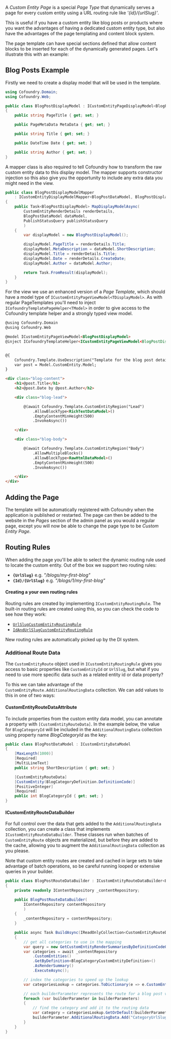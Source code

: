 ﻿A *Custom Entity Page* is a special *Page Type* that dynamically serves a page for every custom entity using a URL routing rule like *'{id}/{urlSlug}'*.

This is useful if you have a custom entity like blog posts or products where you want the advantages of having a dedicated custom entity type, but also have the advantages of the page templating and content block system. 

The page template can have special sections defined that allow content blocks to be inserted for each of the dynamically generated pages. Let's illustrate this with an example:

## Blog Posts Example

Firstly we need to create a display model that will be used in the template.

```csharp
using Cofoundry.Domain;
using Cofoundry.Web;

public class BlogPostDisplayModel : ICustomEntityPageDisplayModel<BlogPostDataModel>
{
    public string PageTitle { get; set; }

    public PageMetaData MetaData { get; set; }

    public string Title { get; set; }

    public DateTime Date { get; set; }

    public string Author { get; set; }
}
```

A mapper class is also required to tell Cofoundry how to transform the raw custom entity data to this display model. The mapper supports constructor injection so this also give you the opportunity to include any extra data you might need in the view.

```csharp
public class BlogPostDisplayModelMapper
    : ICustomEntityDisplayModelMapper<BlogPostDataModel, BlogPostDisplayModel>
{
    public Task<BlogPostDisplayModel> MapDisplayModelAsync(
        CustomEntityRenderDetails renderDetails,
        BlogPostDataModel dataModel,
        PublishStatusQuery publishStatusQuery
        )
    {
        var displayModel = new BlogPostDisplayModel();

        displayModel.PageTitle = renderDetails.Title;
        displayModel.MetaDescription = dataModel.ShortDescription;
        displayModel.Title = renderDetails.Title;
        displayModel.Date = renderDetails.CreateDate;
        displayModel.Author = dataModel.Author;

        return Task.FromResult(displayModel);
    }
}
```


For the view we use an enhanced version of a *Page Template*, which should have a model type of `ICustomEntityPageViewModel<TDisplayModel>`. As with regular PageTemplates you'll need to inject `ICofoundryTemplatePageHelper<TModel>` in order to give access to the Cofoundry template helper and a strongly typed view model.

```html
@using Cofoundry.Domain
@using Cofoundry.Web

@model ICustomEntityPageViewModel<BlogPostDisplayModel>
@inject ICofoundryTemplateHelper<ICustomEntityPageViewModel<BlogPostDisplayModel>> Cofoundry


@{
    Cofoundry.Template.UseDescription("Template for the blog post details page");
    var post = Model.CustomEntity.Model;
}

<div class="blog-content">
    <h1>@post.Title</h1>
    <h2>@post.Date by @post.Author</h2>

    <div class="blog-lead">

        @(await Cofoundry.Template.CustomEntityRegion("Lead")
            .AllowBlockType<RichTextDataModel>()
            .EmptyContentMinHeight(500)
            .InvokeAsync())

    </div>

    <div class="blog-body">

        @(await Cofoundry.Template.CustomEntityRegion("Body")
            .AllowMultipleBlocks()
            .AllowBlockType<RawHtmlDataModel>()
            .EmptyContentMinHeight(500)
            .InvokeAsync())

    </div>
</div>
```

## Adding the Page

The template will be automatically registered with Cofoundry when the application is published or restarted. The page can then be added to the website in the *Pages* section of the admin panel as you would a regular page, except you will now be able to change the page type to be *Custom Entity Page*.

## Routing Rules

When adding the page you'll be able to select the dynamic routing rule used to locate the custom entity. Out of the box we support two routing rules:

- **`{UrlSlug}`** e.g. *"/blogs/my-first-blog"*
- **`{Id}/{UrlSlug}`** e.g. *"/blogs/1/my-first-blog"*
 
#### Creating a your own routing rules

Routing rules are created by implementing `ICustomEntityRoutingRule`. The built-in routing rules are created using this, so you can check the code to see how they work:

- [`UrlSlugCustomEntityRoutingRule`](https://github.com/cofoundry-cms/cofoundry/blob/master/src/Cofoundry.Domain/Domain/CustomEntities/Models/RoutingRules/UrlSlugCustomEntityRoutingRule.cs)
- [`IdAndUrlSlugCustomEntityRoutingRule`](https://github.com/cofoundry-cms/cofoundry/blob/master/src/Cofoundry.Domain/Domain/CustomEntities/Models/RoutingRules/IdAndUrlSlugCustomEntityRoutingRule.cs)

New routing rules are automatically picked up by the DI system.

### Additional Route Data

The `CustomEntityRoute` object used in `ICustomEntityRoutingRule` gives you access to basic properties like `CustomEntityId` or `UrlSlug`, but what if you need to use more specific data such as a related entity id or data property? 

To this we can take advantage of the `CustomEntityRoute.AdditionalRoutingData` collection. We can add values to this in one of two ways:

#### CustomEntityRouteDataAttribute

To include properties from the custom entity data model, you can annotate a property with `[CustomEntityRouteData]`. In the example below, the value for `BlogCategoryId` will be included in the `AdditionalRoutingData` collection using property name *BlogCategoryId* as the key:

```csharp
public class BlogPostDataModel : ICustomEntityDataModel
{
    [MaxLength(1000)]
    [Required]
    [MultiLineText]
    public string ShortDescription { get; set; }

    [CustomEntityRouteData]
    [CustomEntity(BlogCategoryDefinition.DefinitionCode)]
    [PositiveInteger]
    [Required]
    public int BlogCategoryId { get; set; }
}
```

#### ICustomEntityRouteDataBuilder

For full control over the data that gets added to the `AdditionalRoutingData` collection, you can create a class that implements `ICustomEntityRouteDataBuilder`. These classes run when batches of `CustomEntityRoute` objects are materialized, but before they are added to the cache, allowing you to augment the `AdditionalRoutingData` collection as you please.

Note that custom entity routes are created and cached in large sets to take advantage of batch operations, so be careful running looped or extensive queries in your builder.

```csharp
public class BlogPostRouteDataBuilder : ICustomEntityRouteDataBuilder<BlogPostCustomEntityDefinition, BlogPostDataModel>
{
    private readonly IContentRepository _contentRepository;

    public BlogPostRouteDataBuilder(
        IContentRepository contentRepository
        )
    {
        _contentRepository = contentRepository;
    }

    public async Task BuildAsync(IReadOnlyCollection<CustomEntityRouteDataBuilderParameter<BlogPostDataModel>> builderParameters)
    {
        // get all categories to use in the mapping
        var query = new GetCustomEntityRenderSummariesByDefinitionCodeQuery(BlogCategoryCustomEntityDefinition.DefinitionCode);
        var categories = await _contentRepository
            .CustomEntities()
            .GetByDefinition<BlogCategoryCustomEntityDefinition>()
            .AsRenderSummary()
            .ExecuteAsync();

        // index the categories to speed up the lookup
        var categoriesLookup = categories.ToDictionary(e => e.CustomEntityId);

        // each builderParameter represents the route for a blog post version
        foreach (var builderParameter in builderParameters)
        {
            // find the category and add it to the routing data
            var category = categoriesLookup.GetOrDefault(builderParameter.DataModel.BlogCategoryId);
            builderParameter.AdditionalRoutingData.Add("CategoryUrlSlug", category.UrlSlug);
        }
    }
}
```